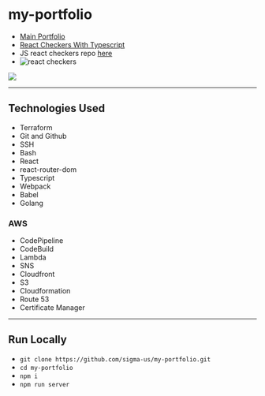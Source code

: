 # my-portfolio

* [Main Portfolio](https://portfolio.kconley.com)
* [React Checkers With Typescript](https://portfolio.kconley.com/checkers) 
* JS react checkers repo [here](https://github.com/sigma-us/react-checkers)
* ![react checkers](https://github.com/sigma-us/my-portfolio/blob/master/images/example4.png "React Checkers title text")

![](https://codebuild.us-east-1.amazonaws.com/badges?uuid=eyJlbmNyeXB0ZWREYXRhIjoiL1ZJSHpCcnRDczg3d2I5RzEzQlk4SXFLM21kSEQwUDhacWhMMzMwZzM2V25lSWdJWjBKRkF2aHV0UHQ5SVJCb25DQmRvMVcrY1c3VTA5VWpPYXR6U1lJPSIsIml2UGFyYW1ldGVyU3BlYyI6ImExZXgydTJ5eWJZKzJ3QmkiLCJtYXRlcmlhbFNldFNlcmlhbCI6MX0%3D&branch=master)

----
## Technologies Used

* Terraform
* Git and Github
* SSH
* Bash
* React
* react-router-dom
* Typescript
* Webpack
* Babel
* Golang

### AWS
* CodePipeline
* CodeBuild
* Lambda
* SNS
* Cloudfront
* S3
* Cloudformation
* Route 53
* Certificate Manager

----

## Run Locally

* `git clone https://github.com/sigma-us/my-portfolio.git`
* `cd my-portfolio`
* `npm i`
* `npm run server`